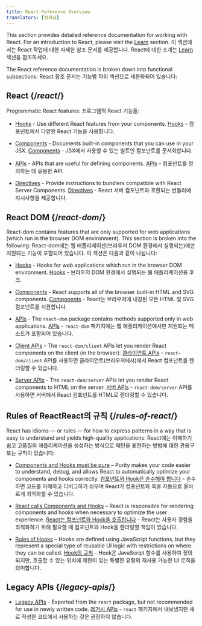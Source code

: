 ```yaml
---
title: React Reference Overview
translators: [정재남]
---
```


<Intro>

This section provides detailed reference documentation for working with React. For an introduction to React, please visit the [Learn](/learn) section.
<Trans>이 섹션에서는 React 작업에 대한 자세한 참조 문서를 제공합니다. React에 대한 소개는 [Learn](/learn) 섹션을 참조하세요.</Trans>

</Intro>

The React reference documentation is broken down into functional subsections:
<Trans>React 참조 문서는 기능별 하위 섹션으로 세분화되어 있습니다:</Trans>

## React {/*react*/}

Programmatic React features:
<Trans>프로그램적 React 기능들:</Trans>

* [Hooks](/reference/react/hooks) - Use different React features from your components.
<Trans>[Hooks](/reference/react/hooks) - 컴포넌트에서 다양한 React 기능을 사용합니다.</Trans>

* [Components](/reference/react/components) - Documents built-in components that you can use in your JSX.
<Trans>[Components](/reference/react/components) - JSX에서 사용할 수 있는 빌트인 컴포넌트를 문서화합니다.</Trans>

* [APIs](/reference/react/apis) - APIs that are useful for defining components.
<Trans>[APIs](/reference/react/apis) - 컴포넌트를 정의하는 데 유용한 API.</Trans>

* [Directives](/reference/react/directives) - Provide instructions to bundlers compatible with React Server Components.
<Trans>[Directives](/reference/react/directives) - React 서버 컴포넌트와 호환되는 번들러에 지시사항을 제공합니다.</Trans>

## React DOM {/*react-dom*/}

React-dom contains features that are only supported for web applications (which run in the browser DOM environment). This section is broken into the following:
<Trans>React-dom에는 웹 애플리케이션(브라우저 DOM 환경에서 실행되는)에만 지원되는 기능이 포함되어 있습니다. 이 섹션은 다음과 같이 나뉩니다:</Trans>

* [Hooks](/reference/react-dom/hooks) - Hooks for web applications which run in the browser DOM environment.
<Trans>[Hooks](/reference/react-dom/hooks) - 브라우저 DOM 환경에서 실행되는 웹 애플리케이션용 후크.</Trans>

* [Components](/reference/react-dom/components) - React supports all of the browser built-in HTML and SVG components.
<Trans>[Components](/reference/react-dom/components) - React는 브라우저에 내장된 모든 HTML 및 SVG 컴포넌트를 지원합니다.</Trans>

* [APIs](/reference/react-dom) - The `react-dom` package contains methods supported only in web applications.
<Trans>[APIs](/reference/react-dom) - `react-dom` 패키지에는 웹 애플리케이션에서만 지원되는 메소드가 포함되어 있습니다.</Trans>

* [Client APIs](/reference/react-dom/client) - The `react-dom/client` APIs let you render React components on the client (in the browser).
<Trans>[클라이언트 APIs](/reference/react-dom/client) - `react-dom/client` API를 사용하면 클라이언트(브라우저에서)에서 React 컴포넌트를 렌더링할 수 있습니다.</Trans>

* [Server APIs](/reference/react-dom/server) - The `react-dom/server` APIs let you render React components to HTML on the server.
<Trans>[서버 APIs](/reference/react-dom/server) - `react-dom/server` API를 사용하면 서버에서 React 컴포넌트를 HTML로 렌더링할 수 있습니다.</Trans>

## Rules of React<Trans>React의 규칙</Trans> {/*rules-of-react*/}

React has idioms — or rules — for how to express patterns in a way that is easy to understand and yields high-quality applications:
<Trans>React에는 이해하기 쉽고 고품질의 애플리케이션을 생성하는 방식으로 패턴을 표현하는 방법에 대한 관용구 또는 규칙이 있습니다:</Trans>

* [Components and Hooks must be pure](/reference/rules/components-and-hooks-must-be-pure) – Purity makes your code easier to understand, debug, and allows React to automatically optimize your components and hooks correctly.
<Trans>[컴포넌트와 Hook은 순수해야 합니다](/reference/rules/components-and-hooks-must-be-pure) - 순수하면 코드를 이해하고 디버그하기 쉬우며 React가 컴포넌트와 훅을 자동으로 올바르게 최적화할 수 있습니다.</Trans>

* [React calls Components and Hooks](/reference/rules/react-calls-components-and-hooks) – React is responsible for rendering components and hooks when necessary to optimize the user experience.
<Trans>[React는 컴포넌트와 Hook을 호출합니다](/reference/rules/react-calls-components-and-hooks) - React는 사용자 경험을 최적화하기 위해 필요할 때 컴포넌트와 Hook을 렌더링할 책임이 있습니다.</Trans>

* [Rules of Hooks](/reference/rules/rules-of-hooks) – Hooks are defined using JavaScript functions, but they represent a special type of reusable UI logic with restrictions on where they can be called.
<Trans>[Hook의 규칙](/reference/rules/rules-of-hooks) - Hook은 JavaScript 함수를 사용하여 정의되지만, 호출할 수 있는 위치에 제한이 있는 특별한 유형의 재사용 가능한 UI 로직을 의미합니다.</Trans>

## Legacy APIs {/*legacy-apis*/}

* [Legacy APIs](/reference/react/legacy) - Exported from the `react` package, but not recommended for use in newly written code.
<Trans outdent>[레거시 APIs](/reference/react/legacy) - `react` 패키지에서 내보냈지만 새로 작성한 코드에서 사용하는 것은 권장하지 않습니다.</Trans>
